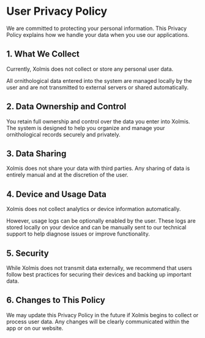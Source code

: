# User Privacy Policy

We are committed to protecting your personal information. This Privacy Policy explains how we handle your data when you use our applications.

## 1. What We Collect

Currently, Xolmis does not collect or store any personal user data.

All ornithological data entered into the system are managed locally by the user and are not transmitted to external servers or shared automatically.

## 2. Data Ownership and Control

You retain full ownership and control over the data you enter into Xolmis. The system is designed to help you organize and manage your ornithological records securely and privately.

## 3. Data Sharing

Xolmis does not share your data with third parties. Any sharing of data is entirely manual and at the discretion of the user.

## 4. Device and Usage Data

Xolmis does not collect analytics or device information automatically.

However, usage logs can be optionally enabled by the user. These logs are stored locally on your device and can be manually sent to our technical support to help diagnose issues or improve functionality.

## 5. Security

While Xolmis does not transmit data externally, we recommend that users follow best practices for securing their devices and backing up important data.

## 6. Changes to This Policy

We may update this Privacy Policy in the future if Xolmis begins to collect or process user data. Any changes will be clearly communicated within the app or on our website.
